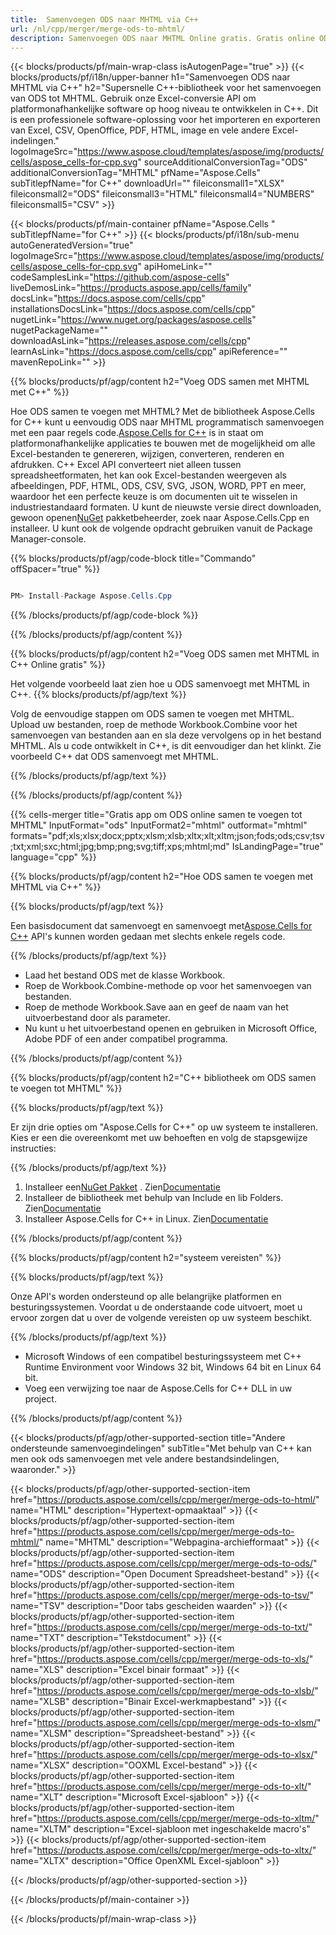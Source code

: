 ```yaml
---
title:  Samenvoegen ODS naar MHTML via C++
url: /nl/cpp/merger/merge-ods-to-mhtml/ 
description: Samenvoegen ODS naar MHTML Online gratis. Gratis online ODS tot MHTML Fusie. Voeg ODS samen met Word, Excel, PPTX, PDF, JPG, HTML, ODS, SVG, XPS en meer.
---
```

{{< blocks/products/pf/main-wrap-class isAutogenPage="true" >}}
{{< blocks/products/pf/i18n/upper-banner h1="Samenvoegen ODS naar MHTML via C++" h2="Supersnelle C++-bibliotheek voor het samenvoegen van ODS tot MHTML. Gebruik onze Excel-conversie API om platformonafhankelijke software op hoog niveau te ontwikkelen in C++. Dit is een professionele software-oplossing voor het importeren en exporteren van Excel, CSV, OpenOffice, PDF, HTML, image en vele andere Excel-indelingen." logoImageSrc="https://www.aspose.cloud/templates/aspose/img/products/cells/aspose_cells-for-cpp.svg" sourceAdditionalConversionTag="ODS" additionalConversionTag="MHTML" pfName="Aspose.Cells" subTitlepfName="for C++" downloadUrl="" fileiconsmall1="XLSX" fileiconsmall2="ODS" fileiconsmall3="HTML" fileiconsmall4="NUMBERS" fileiconsmall5="CSV" >}}

{{< blocks/products/pf/main-container pfName="Aspose.Cells " subTitlepfName="for C++" >}}
{{< blocks/products/pf/i18n/sub-menu autoGeneratedVersion="true" logoImageSrc="https://www.aspose.cloud/templates/aspose/img/products/cells/aspose_cells-for-cpp.svg" apiHomeLink="" codeSamplesLink="https://github.com/aspose-cells" liveDemosLink="https://products.aspose.app/cells/family" docsLink="https://docs.aspose.com/cells/cpp" installationsDocsLink="https://docs.aspose.com/cells/cpp" nugetLink="https://www.nuget.org/packages/aspose.cells" nugetPackageName="" downloadAsLink="https://releases.aspose.com/cells/cpp" learnAsLink="https://docs.aspose.com/cells/cpp" apiReference="" mavenRepoLink="" >}}

{{% blocks/products/pf/agp/content h2="Voeg ODS samen met MHTML met C++" %}}

 Hoe ODS samen te voegen met MHTML? Met de bibliotheek Aspose.Cells for C++ kunt u eenvoudig ODS naar MHTML programmatisch samenvoegen met een paar regels code.[Aspose.Cells for C++](https://products.aspose.com/cells/cpp) is in staat om platformonafhankelijke applicaties te bouwen met de mogelijkheid om alle Excel-bestanden te genereren, wijzigen, converteren, renderen en afdrukken. C++ Excel API converteert niet alleen tussen spreadsheetformaten, het kan ook Excel-bestanden weergeven als afbeeldingen, PDF, HTML, ODS, CSV, SVG, JSON, WORD, PPT en meer, waardoor het een perfecte keuze is om documenten uit te wisselen in industriestandaard formaten. U kunt de nieuwste versie direct downloaden, gewoon openen[NuGet](https://www.nuget.org/packages/Aspose.Cells.Cpp/) pakketbeheerder, zoek naar Aspose.Cells.Cpp en installeer. U kunt ook de volgende opdracht gebruiken vanuit de Package Manager-console.

{{% blocks/products/pf/agp/code-block title="Commando" offSpacer="true" %}}

```cs

PM> Install-Package Aspose.Cells.Cpp

```

{{% /blocks/products/pf/agp/code-block %}}

{{% /blocks/products/pf/agp/content %}}

{{% blocks/products/pf/agp/content h2="Voeg ODS samen met MHTML in C++ Online gratis" %}}

Het volgende voorbeeld laat zien hoe u ODS samenvoegt met MHTML in C++.
{{% blocks/products/pf/agp/text %}}

Volg de eenvoudige stappen om ODS samen te voegen met MHTML. Upload uw bestanden, roep de methode Workbook.Combine voor het samenvoegen van bestanden aan en sla deze vervolgens op in het bestand MHTML. Als u code ontwikkelt in C++, is dit eenvoudiger dan het klinkt. Zie voorbeeld C++ dat ODS samenvoegt met MHTML.

{{% /blocks/products/pf/agp/text %}}

{{% /blocks/products/pf/agp/content %}}

{{% cells-merger title="Gratis app om ODS online samen te voegen tot MHTML" InputFormat="ods" InputFormat2="mhtml" outformat="mhtml" formats="pdf;xls;xlsx;docx;pptx;xlsm;xlsb;xltx;xlt;xltm;json;fods;ods;csv;tsv;txt;xml;sxc;html;jpg;bmp;png;svg;tiff;xps;mhtml;md" IsLandingPage="true" language="cpp" %}}

{{% blocks/products/pf/agp/content h2="Hoe ODS samen te voegen met MHTML via C++" %}}

{{% blocks/products/pf/agp/text %}}

 Een basisdocument dat samenvoegt en samenvoegt met[Aspose.Cells for C++](https://products.aspose.com/cells/cpp) API's kunnen worden gedaan met slechts enkele regels code.

{{% /blocks/products/pf/agp/text %}}

+ Laad het bestand ODS met de klasse Workbook.
+ Roep de Workbook.Combine-methode op voor het samenvoegen van bestanden.
+ Roep de methode Workbook.Save aan en geef de naam van het uitvoerbestand door als parameter.
+ Nu kunt u het uitvoerbestand openen en gebruiken in Microsoft Office, Adobe PDF of een ander compatibel programma.

{{% /blocks/products/pf/agp/content %}}

{{% blocks/products/pf/agp/content h2="C++ bibliotheek om ODS samen te voegen tot MHTML" %}}

{{% blocks/products/pf/agp/text %}}

Er zijn drie opties om "Aspose.Cells for C++" op uw systeem te installeren. Kies er een die overeenkomt met uw behoeften en volg de stapsgewijze instructies:

{{% /blocks/products/pf/agp/text %}}

1.  Installeer een[NuGet Pakket](https://www.nuget.org/packages/Aspose.Cells.Cpp/) . Zien[Documentatie](https://docs.aspose.com/cells/cpp/installation/#using-nuget-package-manager)
1.  Installeer de bibliotheek met behulp van Include en lib Folders. Zien[Documentatie](https://docs.aspose.com/cells/cpp/installation/#using-include-and-lib-folders)
1. Installeer Aspose.Cells for C++ in Linux. Zien[Documentatie](https://docs.aspose.com/cells/cpp/installation/#installing-asposecells-for-c-in-linux)


{{% /blocks/products/pf/agp/content %}}

 
{{% blocks/products/pf/agp/content h2="systeem vereisten" %}}

{{% blocks/products/pf/agp/text %}}

Onze API's worden ondersteund op alle belangrijke platformen en besturingssystemen. Voordat u de onderstaande code uitvoert, moet u ervoor zorgen dat u over de volgende vereisten op uw systeem beschikt.

{{% /blocks/products/pf/agp/text %}}

- Microsoft Windows of een compatibel besturingssysteem met C++ Runtime Environment voor Windows 32 bit, Windows 64 bit en Linux 64 bit.
- Voeg een verwijzing toe naar de Aspose.Cells for C++ DLL in uw project.


{{% /blocks/products/pf/agp/content %}}


{{< blocks/products/pf/agp/other-supported-section title="Andere ondersteunde samenvoegindelingen" subTitle="Met behulp van C++ kan men ook ods samenvoegen met vele andere bestandsindelingen, waaronder." >}}

{{< blocks/products/pf/agp/other-supported-section-item href="https://products.aspose.com/cells/cpp/merger/merge-ods-to-html/" name="HTML" description="Hypertext-opmaaktaal" >}}
{{< blocks/products/pf/agp/other-supported-section-item href="https://products.aspose.com/cells/cpp/merger/merge-ods-to-mhtml/" name="MHTML" description="Webpagina-archiefformaat" >}}
{{< blocks/products/pf/agp/other-supported-section-item href="https://products.aspose.com/cells/cpp/merger/merge-ods-to-ods/" name="ODS" description="Open Document Spreadsheet-bestand" >}}
{{< blocks/products/pf/agp/other-supported-section-item href="https://products.aspose.com/cells/cpp/merger/merge-ods-to-tsv/" name="TSV" description="Door tabs gescheiden waarden" >}}
{{< blocks/products/pf/agp/other-supported-section-item href="https://products.aspose.com/cells/cpp/merger/merge-ods-to-txt/" name="TXT" description="Tekstdocument" >}}
{{< blocks/products/pf/agp/other-supported-section-item href="https://products.aspose.com/cells/cpp/merger/merge-ods-to-xls/" name="XLS" description="Excel binair formaat" >}}
{{< blocks/products/pf/agp/other-supported-section-item href="https://products.aspose.com/cells/cpp/merger/merge-ods-to-xlsb/" name="XLSB" description="Binair Excel-werkmapbestand" >}}
{{< blocks/products/pf/agp/other-supported-section-item href="https://products.aspose.com/cells/cpp/merger/merge-ods-to-xlsm/" name="XLSM" description="Spreadsheet-bestand" >}}
{{< blocks/products/pf/agp/other-supported-section-item href="https://products.aspose.com/cells/cpp/merger/merge-ods-to-xlsx/" name="XLSX" description="OOXML Excel-bestand" >}}
{{< blocks/products/pf/agp/other-supported-section-item href="https://products.aspose.com/cells/cpp/merger/merge-ods-to-xlt/" name="XLT" description="Microsoft Excel-sjabloon" >}}
{{< blocks/products/pf/agp/other-supported-section-item href="https://products.aspose.com/cells/cpp/merger/merge-ods-to-xltm/" name="XLTM" description="Excel-sjabloon met ingeschakelde macro\'s" >}}
{{< blocks/products/pf/agp/other-supported-section-item href="https://products.aspose.com/cells/cpp/merger/merge-ods-to-xltx/" name="XLTX" description="Office OpenXML Excel-sjabloon" >}}

{{< /blocks/products/pf/agp/other-supported-section >}}

{{< /blocks/products/pf/main-container >}}
    
{{< /blocks/products/pf/main-wrap-class >}}
